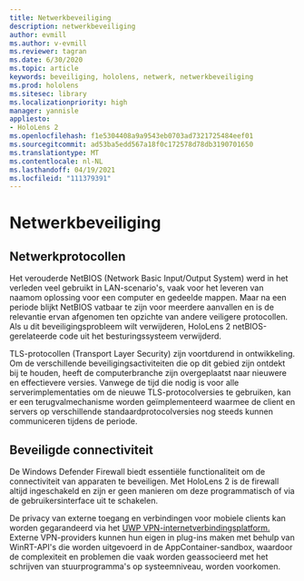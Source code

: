 ```yaml
---
title: Netwerkbeveiliging
description: netwerkbeveiliging
author: evmill
ms.author: v-evmill
ms.reviewer: tagran
ms.date: 6/30/2020
ms.topic: article
keywords: beveiliging, hololens, netwerk, netwerkbeveiliging
ms.prod: hololens
ms.sitesec: library
ms.localizationpriority: high
manager: yannisle
appliesto:
- HoloLens 2
ms.openlocfilehash: f1e5304408a9a9543eb0703ad7321725484eef01
ms.sourcegitcommit: ad53ba5edd567a18f0c172578d78db3190701650
ms.translationtype: MT
ms.contentlocale: nl-NL
ms.lasthandoff: 04/19/2021
ms.locfileid: "111379391"
---
```

# <a name="network-security"></a>Netwerkbeveiliging

## <a name="network-protocols"></a>Netwerkprotocollen

Het verouderde NetBIOS (Network Basic Input/Output System) werd in het verleden veel gebruikt in LAN-scenario's, vaak voor het leveren van naamom oplossing voor een computer en gedeelde mappen. Maar na een periode blijkt NetBIOS vatbaar te zijn voor meerdere aanvallen en is de relevantie ervan afgenomen ten opzichte van andere veiligere protocollen. Als u dit beveiligingsprobleem wilt verwijderen, HoloLens 2 netBIOS-gerelateerde code uit het besturingssysteem verwijderd.

TLS-protocollen (Transport Layer Security) zijn voortdurend in ontwikkeling. Om de verschillende beveiligingsactiviteiten die op dit gebied zijn ontdekt bij te houden, heeft de computerbranche zijn overgeplaatst naar nieuwere en effectievere versies. Vanwege de tijd die nodig is voor alle serverimplementaties om de nieuwe TLS-protocolversies te gebruiken, kan er een terugvalmechanisme worden geïmplementeerd waarmee de client en servers op verschillende standaardprotocolversies nog steeds kunnen communiceren tijdens de periode.

## <a name="secure-connectivity"></a>Beveiligde connectiviteit 

De Windows Defender Firewall biedt essentiële functionaliteit om de connectiviteit van apparaten te beveiligen. Met HoloLens 2 is de firewall altijd ingeschakeld en zijn er geen manieren om deze programmatisch of via de gebruikersinterface uit te schakelen.

De privacy van externe toegang en verbindingen voor mobiele clients kan worden gegarandeerd via het [UWP VPN-internetverbindingsplatform.](https://docs.microsoft.com/uwp/api/Windows.Networking.Vpn?view=winrt-19041) Externe VPN-providers kunnen hun eigen in plug-ins maken met behulp van WinRT-API's die worden uitgevoerd in de AppContainer-sandbox, waardoor de complexiteit en problemen die vaak worden geassocieerd met het schrijven van stuurprogramma's op systeemniveau, worden voorkomen.
